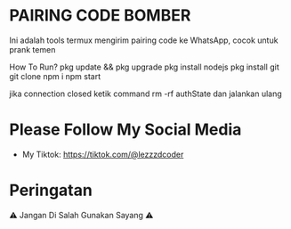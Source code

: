 # PAIRING CODE BOMBER
Ini adalah tools termux mengirim pairing code ke WhatsApp, cocok untuk prank temen

How To Run?
pkg update && pkg upgrade
pkg install nodejs
pkg install git
git clone
npm i
npm start

jika connection closed ketik command rm -rf authState dan jalankan ulang

# Please Follow My Social Media
- My Tiktok: https://tiktok.com/@lezzzdcoder

# Peringatan
⚠️ Jangan Di Salah Gunakan Sayang ⚠️
